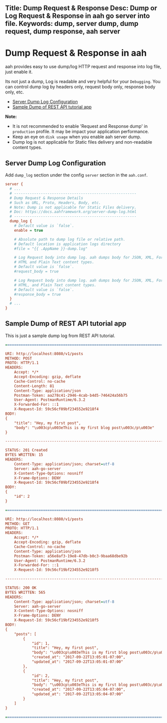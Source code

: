 Title: Dump Request & Response
Desc: Dump or Log Request & Response in aah go server into file.
Keywords: dump, server dump, dump request, dump response, aah server
---
# Dump Request & Response in aah

aah provides easy to use dump/log HTTP request and response into log file, just enable it.  

Its not just a dump, Log is readable and very helpful for your `Debugging`. You can control dump log by headers only, request body only, response body only, etc.

  * [Server Dump Log Configuration](#server-dump-log-configuration)
  * [Sample Dump of REST API tutorial app](#sample-dump-of-rest-api-tutorial-app)

<div class="alert alert-info-blue">
<p><strong>Note:</strong>
<ul>
  <li>It is not recommended to enable 'Request and Response dump' in <code>production</code> profile. It may be impact your application performance.</li>
  <li>Keep an eye on <code>disk usage</code> when you enable aah server dump.</li>
  <li>Dump log is not applicable for Static files delivery and non-readable content types.</li>
</ul>
</p>
</div>

## Server Dump Log Configuration

Add `dump_log` section under the config `server` section in the `aah.conf`.

```cfg
server {
  # ...
  # -------------------------------------------------------
  # Dump Request & Response Details
  # Such as URL, Proto, Headers, Body, etc.
  # Note: Dump is not applicable for Static Files delivery.
  # Doc: https://docs.aahframework.org/server-dump-log.html
  # -------------------------------------------------------
  dump_log {
    # Default value is `false`.
    enable = true

    # Absolute path to dump log file or relative path.
    # Default location is application logs directory
    #file = "{{ .AppName }}-dump.log"

    # Log Request body into dump log. aah dumps body for JSON, XML, Form
    # HTML and Plain Text content types.
    # Default value is `false`.
    #request_body = true

    # Log Request body into dump log. aah dumps body for JSON, XML, Form
    # HTML, and Plain Text content types.
    # Default value is `false`.
    #response_body = true
  }
  # ...  
}

```

## Sample Dump of REST API tutorial app

This is just a sample dump log from REST API tutorial.

```cfg
=======================================================================

URI: http://localhost:8080/v1/posts
METHOD: POST
PROTO: HTTP/1.1
HEADERS:
    Accept: */*
    Accept-Encoding: gzip, deflate
    Cache-Control: no-cache
    Content-Length: 81
    Content-Type: application/json
    Postman-Token: aa278c41-2946-4cab-b4d5-746424a56b75
    User-Agent: PostmanRuntime/6.3.2
    X-Forwarded-For: ::1
    X-Request-Id: 59c56cf09bf234552e9218f4
BODY:
{
    "title": "Hey, my first post",
    "body": "\u003cp\u003eThis is my first blog post\u003c/p\u003e"
}

-----------------------------------------------------------------------

STATUS: 201 Created
BYTES WRITTEN: 15
HEADERS:
    Content-Type: application/json; charset=utf-8
    Server: aah-go-server
    X-Content-Type-Options: nosniff
    X-Frame-Options: DENY
    X-Request-Id: 59c56cf09bf234552e9218f4
BODY:
{
    "id": 2
}

=======================================================================

URI: http://localhost:8080/v1/posts
METHOD: GET
PROTO: HTTP/1.1
HEADERS:
    Accept: */*
    Accept-Encoding: gzip, deflate
    Cache-Control: no-cache
    Content-Type: application/json
    Postman-Token: a56e8af3-19e8-47db-b0c3-9baa68dbe92b
    User-Agent: PostmanRuntime/6.3.2
    X-Forwarded-For: ::1
    X-Request-Id: 59c56cf19bf234552e9218f5

-----------------------------------------------------------------------

STATUS: 200 OK
BYTES WRITTEN: 565
HEADERS:
    Content-Type: application/json; charset=utf-8
    Server: aah-go-server
    X-Content-Type-Options: nosniff
    X-Frame-Options: DENY
    X-Request-Id: 59c56cf19bf234552e9218f5
BODY:
{
    "posts": [
        {
            "id": 1,
            "title": "Hey, my first post",
            "body": "\u003cp\u003eThis is my first blog post\u003c/p\u003e",
            "created_at": "2017-09-22T13:05:01-07:00",
            "updated_at": "2017-09-22T13:05:01-07:00"
        },
        {
            "id": 2,
            "title": "Hey, my first post",
            "body": "\u003cp\u003eThis is my first blog post\u003c/p\u003e",
            "created_at": "2017-09-22T13:05:04-07:00",
            "updated_at": "2017-09-22T13:05:04-07:00"
        }
    ]
}

=======================================================================
```
